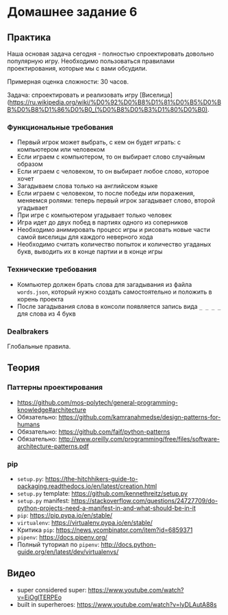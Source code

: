 # Домашнее задание 6


## Практика

Наша основая задача сегодня - полностью спроектировать довольно популярную игру. Необходимо пользоваться правилами проектирования, которые мы с вами обсудили.

Примерная оценка сложности: 30 часов.

Задача: спроектировать и реализовать игру [Виселица](https://ru.wikipedia.org/wiki/%D0%92%D0%B8%D1%81%D0%B5%D0%BB%D0%B8%D1%86%D0%B0_(%D0%B8%D0%B3%D1%80%D0%B0).

### Функциональные требования

- Первый игрок может выбрать, с кем он будет играть: с компьютером или человеком
- Если играем с компьютером, то он выбирает слово случайным образом
- Если играем с человеком, то он выбирает любое слово, которое хочет
- Загадываем слова только на английском языке
- Если играем с человеком, то после победы или поражения, меняемся ролями: теперь первый игрок загадывает слово, второй угадывает
- При игре с компьютером угадывает только человек
- Игра идет до двух побед в партиях одного из соперников
- Необходимо анимировать процесс игры и рисовать новые части самой виселицы для каждого неверного хода
- Необходимо считать количество попыток и количество угаданых букв, выводить их в конце партии и в конце игры

### Технические требования

- Компьютер должен брать слова для загадывания из файла `words.json`, который нужно создать самостоятельно и положить в корень проекта
- После загадывания слова в консоли появляется запись вида `_ _ _ _` для слова из 4 букв

### Dealbrakers

Глобальные правила.


## Теория

### Паттерны проектирования

- https://github.com/mos-polytech/general-programming-knowledge#architecture
- Обязательно: https://github.com/kamranahmedse/design-patterns-for-humans
- Обязательно: https://github.com/faif/python-patterns
- Обязательно: http://www.oreilly.com/programming/free/files/software-architecture-patterns.pdf

### pip

- `setup.py`: https://the-hitchhikers-guide-to-packaging.readthedocs.io/en/latest/creation.html
- `setup.py` template: https://github.com/kennethreitz/setup.py
- `setup.py` manifest: https://stackoverflow.com/questions/24727709/do-python-projects-need-a-manifest-in-and-what-should-be-in-it
- `pip`: https://pip.pypa.io/en/stable/
- `virtualenv`: https://virtualenv.pypa.io/en/stable/
- Критика `pip`: https://news.ycombinator.com/item?id=6859371
- `pipenv`: https://docs.pipenv.org/
- Полный туториал по `pipenv`: http://docs.python-guide.org/en/latest/dev/virtualenvs/

## Видео

- super considered super: https://www.youtube.com/watch?v=EiOglTERPEo
- built in superheroes: https://www.youtube.com/watch?v=lyDLAutA88s
